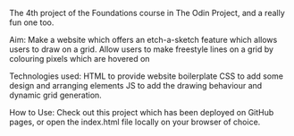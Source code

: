 The 4th project of the Foundations course in The Odin Project, and a really fun one too.

Aim: 
Make a website which offers an etch-a-sketch feature which allows users to draw on a grid. 
Allow users to make freestyle lines on a grid by colouring pixels which are hovered on

Technologies used:
HTML to provide website boilerplate
CSS to add some design and arranging elements
JS to add the drawing behaviour and dynamic grid generation.

How to Use: 
Check out this project which has been deployed on GitHub pages, or open the index.html file locally on your browser of choice. 
